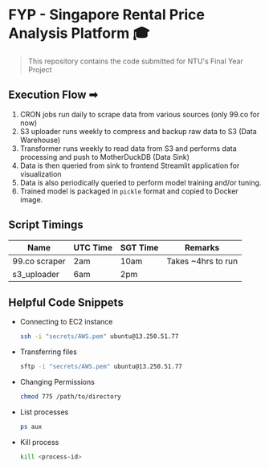 # FYP - Singapore Rental Price Analysis Platform 🎓

> This repository contains the code submitted for NTU's Final Year Project

## Execution Flow ➡

1. CRON jobs run daily to scrape data from various sources (only 99.co for now)
2. S3 uploader runs weekly to compress and backup raw data to S3 (Data Warehouse)
3. Transformer runs weekly to read data from S3 and performs data processing and push to MotherDuckDB (Data Sink)
4. Data is then queried from sink to frontend Streamlit application for visualization
5. Data is also periodically queried to perform model training and/or tuning.
6. Trained model is packaged in `pickle` format and copied to Docker image.

## Script Timings

| Name          | UTC Time | SGT Time | Remarks            |
| ------------- | -------- | -------- | ------------------ |
| 99.co scraper | 2am      | 10am     | Takes ~4hrs to run |
| s3_uploader   | 6am      | 2pm      |                    |

## Helpful Code Snippets

- Connecting to EC2 instance

  ```bash
  ssh -i "secrets/AWS.pem" ubuntu@13.250.51.77
  ```

- Transferring files

  ```bash
  sftp -i "secrets/AWS.pem" ubuntu@13.250.51.77
  ```

- Changing Permissions

  ```bash
  chmod 775 /path/to/directory
  ```

- List processes

  ```bash
  ps aux
  ```

- Kill process

  ```bash
  kill <process-id>
  ```
